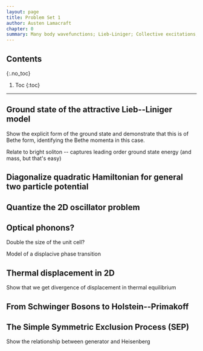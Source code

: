 ```yaml
---
layout: page
title: Problem Set 1
author: Austen Lamacraft
chapter: 0
summary: Many body wavefunctions; Lieb-Liniger; Collective excitations; Spin chains,
---
```


## Contents
{:.no_toc}

1. Toc
{:toc}

---

## Ground state of the attractive Lieb--Liniger model

Show the explicit form of the ground state and demonstrate that this is of Bethe form, identifying the Bethe momenta in this case.

Relate to bright soliton -- captures leading order ground state energy (and mass, but that's easy)

## Diagonalize quadratic Hamiltonian for general two particle potential

## Quantize the 2D oscillator problem

## Optical phonons?

Double the size of the unit cell?

Model of a displacive phase transition

## Thermal displacement in 2D

Show that we get divergence of displacement in thermal equilibrium

## From Schwinger Bosons to Holstein--Primakoff

## The Simple Symmetric Exclusion Process (SEP)

Show the relationship between generator and Heisenberg
